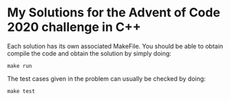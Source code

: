 # My Solutions for the Advent of Code 2020 challenge in C++

Each solution has its own associated MakeFile. You should be able to obtain compile the code and obtain the solution by simply doing:

```make run```

The test cases given in the problem can usually be checked by doing:

```make test```

